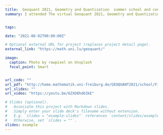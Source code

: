 ```yaml
---
title:  Geoquant 2021, Geometry and Quantization  summer school and conferenes
summary: I attended The virtual Geoquant 2021, Geometry and Quantization  summer school that was organised by Freiburg University from 2 to 6 August 2021. I aslo particpated by presented my poster with the title 'Poisson Algebras I'.


tags:

date: "2021-08-02T00:00:00Z"

# Optional external URL for project (replaces project detail page).
external_link: "https://math.uni.lu/geoquant/"

image:
  caption: Photo by rawpixel on Unsplash
  focal_point: Smart


url_code: ""
url_pdf: "http://home.mathematik.uni-freiburg.de/GEOQUANT2021/school/Files/waldmann-notes.pdf"
url_slides: ""
url_video: "https://youtu.be/6ZXO8hd63kE"

# Slides (optional).
#   Associate this project with Markdown slides.
#   Simply enter your slide deck's filename without extension.
#   E.g. `slides = "example-slides"` references `content/slides/example-slides.md`.
#   Otherwise, set `slides = ""`.
slides: example
---
```


